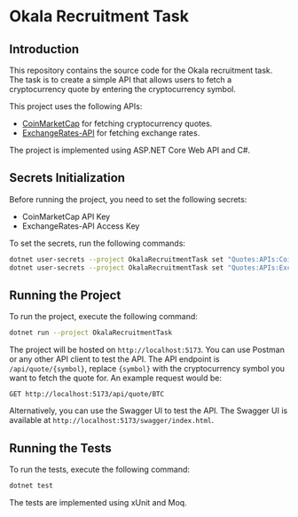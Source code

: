 # Okala Recruitment Task

## Introduction

This repository contains the source code for the Okala recruitment task. The task is to create a simple API that allows users to fetch a cryptocurrency quote by entering the cryptocurrency symbol.

This project uses the following APIs:

- [CoinMarketCap](https://coinmarketcap.com/api/) for fetching cryptocurrency quotes.
- [ExchangeRates-API](https://exchangeratesapi.io/) for fetching exchange rates.

The project is implemented using ASP.NET Core Web API and C#.

## Secrets Initialization

Before running the project, you need to set the following secrets:

- CoinMarketCap API Key
- ExchangeRates-API Access Key

To set the secrets, run the following commands:

```bash
dotnet user-secrets --project OkalaRecruitmentTask set "Quotes:APIs:CoinMarketCap:APIKey" "<CoinMarketCap API Key>"
dotnet user-secrets --project OkalaRecruitmentTask set "Quotes:APIs:ExchangeRates:APIKey" "<ExchangeRate-API Access Key>"
```

## Running the Project

To run the project, execute the following command:

```bash
dotnet run --project OkalaRecruitmentTask
```

The project will be hosted on `http://localhost:5173`. You can use Postman or any other API client to test the API. The API endpoint is `/api/quote/{symbol}`, replace `{symbol}` with the cryptocurrency symbol you want to fetch the quote for. An example request would be:

```http
GET http://localhost:5173/api/quote/BTC
```

Alternatively, you can use the Swagger UI to test the API. The Swagger UI is available at `http://localhost:5173/swagger/index.html`.

## Running the Tests

To run the tests, execute the following command:

```bash
dotnet test
```

The tests are implemented using xUnit and Moq.
